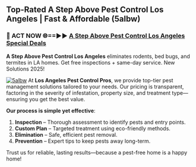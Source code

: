 ## Top-Rated A Step Above Pest Control Los Angeles | Fast & Affordable (5albw)

<h3>🐜 ACT NOW 🌐==►► <a href="https://tinyurl.com/yc7vsfwc" rel="nofollow">A Step Above Pest Control Los Angeles Special Deals</a></h3>

**A Step Above Pest Control Los Angeles** eliminates rodents, bed bugs, and termites in LA homes. Get free inspections + same-day service. New Solutions 2025!

[![5albw](https://i.imgur.com/1VzRXn8.jpeg)](https://tinyurl.com/yc7vsfwc)
At **Los Angeles Pest Control Pros**, we provide top-tier pest management solutions tailored to your needs. Our pricing is transparent, factoring in the severity of infestation, property size, and treatment type—ensuring you get the best value.  

**Our process is simple yet effective**:  
1. **Inspection** – Thorough assessment to identify pests and entry points.  
2. **Custom Plan** – Targeted treatment using eco-friendly methods.  
3. **Elimination** – Safe, efficient pest removal.  
4. **Prevention** – Expert tips to keep pests away long-term.  

Trust us for reliable, lasting results—because a pest-free home is a happy home!